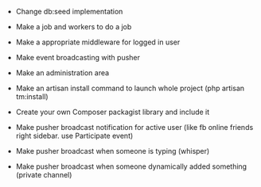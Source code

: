 
- Change db:seed implementation

- Make a job and workers to do a job

- Make a appropriate middleware for logged in user

- Make event broadcasting with pusher

- Make an administration area

- Make an artisan install command to launch whole project (php artisan tm:install)
    
- Create your own Composer packagist library and include it  

- Make pusher broadcast notification for active user (like fb online friends right sidebar. use Participate event)

- Make pusher broadcast when someone is typing (whisper) 

- Make pusher broadcast when someone dynamically added something (private channel)

